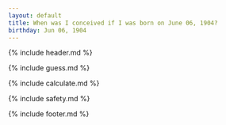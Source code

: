 ```yaml
---
layout: default
title: When was I conceived if I was born on June 06, 1904?
birthday: Jun 06, 1904
---
```


{% include header.md %}

{% include guess.md %}

{% include calculate.md %}

{% include safety.md %}

{% include footer.md %}



